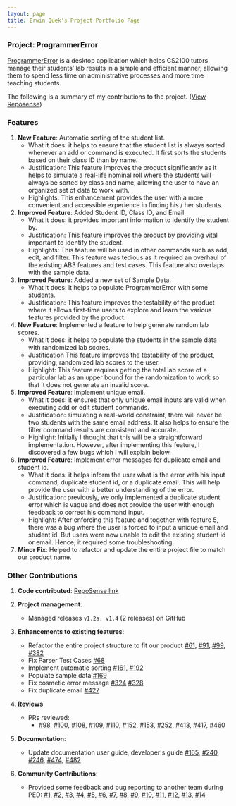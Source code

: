 ```yaml
---
layout: page
title: Erwin Quek's Project Portfolio Page
---
```

### Project: ProgrammerError

[ProgrammerError](https://github.com/AY2122S1-CS2103-F09-3/tp) is a desktop application which helps CS2100 tutors manage
their students’ lab results in a simple and efficient manner, allowing them to spend less time on administrative
processes and more time teaching students.

The following is a summary of my contributions to the
project. ([View Reposense](https://nus-cs2103-ay2122s1.github.io/tp-dashboard/?search=&sort=groupTitle&sortWithin=title&timeframe=commit&mergegroup=&groupSelect=groupByRepos&breakdown=true&checkedFileTypes=docs~functional-code~test-code~other&since=2021-09-17))


### Features  

1. **New Feature**: Automatic sorting of the student list.
   * What it does: it helps to ensure that the student list is always sorted whenever an add or command is executed. It first sorts the students based on their class ID than by name.
   * Justification: This feature improves the product significantly as it helps to simulate a real-life nominal roll where the students will always be sorted by class and name, allowing the user to have an organized set of data to work with.
   * Highlights: This enhancement provides the user with a more convenient and accessible experience in finding his / her students.
2. **Improved Feature**: Added Student ID, Class ID, and Email
   * What it does: it provides important information to identify the student by.
   * Justification: This feature improves the product by providing vital important to identify the student.
   * Highlights: This feature will be used in other commands such as add, edit, and filter. This feature was tedious as it required an overhaul of the existing AB3 features and test cases. This feature also overlaps with the sample data.
3. **Improved Feature**: Added a new set of Sample Data.
   * What it does: it helps to populate ProgrammerError with some students.
   * Justification: This feature improves the testability of the product where it allows first-time users to explore and learn the various features provided by the product.
4. **New Feature**: Implemented a feature to help generate random lab scores.
   * What it does: it helps to populate the students in the sample data with randomized lab scores.
   * Justification This feature improves the testability of the product, providing, randomized lab scores to the user.
   * Highlight: This feature requires getting the total lab score of a particular lab as an upper bound for the randomization to work so that it does not generate an invalid score.
5. **Improved Feature**: Implement unique email.
   * What it does: it ensures that only unique email inputs are valid when executing add or edit student commands.
   * Justification: simulating a real-world constraint, there will never be two students with the same email address. It also helps to ensure the filter command results are consistent and accurate.
   * Highlight: Initially I thought that this will be a straightforward implementation. However, after implementing this feature, I discovered a few bugs which I will explain below.
6. **Improved Feature**: Implement error messages for duplicate email and student id.
   * What it does: it helps inform the user what is the error with his input command, duplicate student id, or a duplicate email. This will help provide the user with a better understanding of the error.
   * Justification: previously, we only implemented a duplicate student error which is vague and does not provide the user with enough feedback to correct his command input.
   * Highlight: After enforcing this feature and together with feature 5, there was a bug where the user is forced to input a unique email and student id. But users were now unable to edit the existing student id or email. Hence, it required some troubleshooting.
7. **Minor Fix**: Helped to refactor and update the entire project file to match our product name.


### Other Contributions
1. **Code contributed**: [RepoSense link](https://nus-cs2103-ay2122s1.github.io/tp-dashboard/?search=&sort=groupTitle&sortWithin=title&timeframe=commit&mergegroup=&groupSelect=groupByRepos&breakdown=true&checkedFileTypes=docs~functional-code~test-code~other&since=2021-09-17&tabOpen=true&tabType=authorship&tabAuthor=erwinqxy&tabRepo=AY2122S1-CS2103-F09-3%2Ftp%5Bmaster%5D&authorshipIsMergeGroup=false&authorshipFileTypes=docs~functional-code~test-code~other&authorshipIsBinaryFileTypeChecked=false)

2. **Project management**:
   * Managed releases `v1.2a, v1.4` (2 releases) on GitHub

3. **Enhancements to existing features**:
      * Refactor the entire project structure to fit our product [#61](https://github.com/AY2122S1-CS2103-F09-3/tp/pull/61), [#91](https://github.com/AY2122S1-CS2103-F09-3/tp/pull/91), [#99](https://github.com/AY2122S1-CS2103-F09-3/tp/pull/99), [#382](https://github.com/AY2122S1-CS2103-F09-3/tp/pull/382)
      * Fix Parser Test Cases [#68](https://github.com/AY2122S1-CS2103-F09-3/tp/pull/68)
      * Implement automatic sorting [#161](https://github.com/AY2122S1-CS2103-F09-3/tp/pull/161), [#192](https://github.com/AY2122S1-CS2103-F09-3/tp/pull/192)
      * Populate sample data [#169](https://github.com/AY2122S1-CS2103-F09-3/tp/pull/169)
      * Fix cosmetic error message [#324](https://github.com/AY2122S1-CS2103-F09-3/tp/pull/324) [#328](https://github.com/AY2122S1-CS2103-F09-3/tp/pull/328)
      * Fix duplicate email [#427](https://github.com/AY2122S1-CS2103-F09-3/tp/pull/427)

4. **Reviews** 
      * PRs reviewed:
        * [#98](https://github.com/AY2122S1-CS2103-F09-3/tp/pull/98), [#100](https://github.com/AY2122S1-CS2103-F09-3/tp/pull/100), [#108](https://github.com/AY2122S1-CS2103-F09-3/tp/pull/108),
        [#109](https://github.com/AY2122S1-CS2103-F09-3/tp/pull/109), [#110](https://github.com/AY2122S1-CS2103-F09-3/tp/pull/110), [#152](https://github.com/AY2122S1-CS2103-F09-3/tp/pull/152),
        [#153](https://github.com/AY2122S1-CS2103-F09-3/tp/pull/153), [#252](https://github.com/AY2122S1-CS2103-F09-3/tp/pull/252), [#413](https://github.com/AY2122S1-CS2103-F09-3/tp/pull/413), 
        [#417](https://github.com/AY2122S1-CS2103-F09-3/tp/pull/417), [#460](https://github.com/AY2122S1-CS2103-F09-3/tp/pull/460/files)

5. **Documentation**:
   * Update documentation user guide, developer's guide [#165](https://github.com/AY2122S1-CS2103-F09-3/tp/pull/165), [#240](https://github.com/AY2122S1-CS2103-F09-3/tp/pull/240), [#246](https://github.com/AY2122S1-CS2103-F09-3/tp/pull/246), 
      [#474](https://github.com/AY2122S1-CS2103-F09-3/tp/pull/474), [#482](https://github.com/AY2122S1-CS2103-F09-3/tp/pull/482)

6. **Community Contributions**: 
   * Provided some feedback and bug reporting to another team during PED: [#1](https://github.com/erwinqxy/ped/issues/1),
      [#2](https://github.com/erwinqxy/ped/issues/2), [#3](https://github.com/erwinqxy/ped/issues/3),
      [#4](https://github.com/erwinqxy/ped/issues/4), [#5](https://github.com/erwinqxy/ped/issues/5),
      [#6](https://github.com/erwinqxy/ped/issues/6), [#7](https://github.com/erwinqxy/ped/issues/7),
      [#8](https://github.com/erwinqxy/ped/issues/8), [#9](https://github.com/erwinqxy/ped/issues/9),
      [#10](https://github.com/erwinqxy/ped/issues/10), [#11](https://github.com/erwinqxy/ped/issues/11),
      [#12](https://github.com/erwinqxy/ped/issues/12), [#13](https://github.com/erwinqxy/ped/issues/13),
      [#14](https://github.com/erwinqxy/ped/issues/13)
